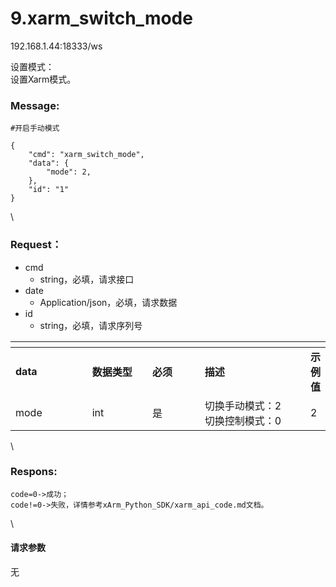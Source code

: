 # 9.xarm\_switch\_mode

192.168.1.44:18333/ws

设置模式：\
设置Xarm模式。

### Message: <a href="#message" id="message"></a>

```1c
#开启手动模式

{
    "cmd": "xarm_switch_mode",
    "data": {
        "mode": 2,
    },
    "id": "1"
}
```

\


### Request： <a href="#request" id="request"></a>

* cmd
  * string，必填，请求接口
* date
  * Application/json，必填，请求数据
* id
  * string，必填，请求序列号

<table data-header-hidden><thead><tr><th width="124"></th><th width="97"></th><th width="82"></th><th width="186"></th><th></th></tr></thead><tbody><tr><td><strong>data</strong></td><td><strong>数据类型</strong></td><td><strong>必须</strong></td><td><strong>描述</strong></td><td><strong>示例值</strong></td></tr><tr><td>mode</td><td>int</td><td>是</td><td>切换手动模式：2<br>切换控制模式：0<br></td><td>2</td></tr></tbody></table>

\


### Respons: <a href="#respons" id="respons"></a>

```clean
code=0->成功；
code!=0->失败，详情参考xArm_Python_SDK/xarm_api_code.md文档。
```

\


#### 请求参数

无
